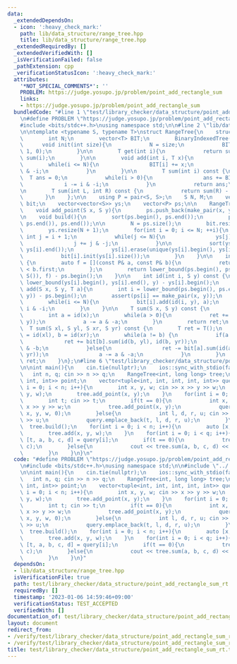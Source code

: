 ```yaml
---
data:
  _extendedDependsOn:
  - icon: ':heavy_check_mark:'
    path: lib/data_structure/range_tree.hpp
    title: lib/data_structure/range_tree.hpp
  _extendedRequiredBy: []
  _extendedVerifiedWith: []
  _isVerificationFailed: false
  _pathExtension: cpp
  _verificationStatusIcon: ':heavy_check_mark:'
  attributes:
    '*NOT_SPECIAL_COMMENTS*': ''
    PROBLEM: https://judge.yosupo.jp/problem/point_add_rectangle_sum
    links:
    - https://judge.yosupo.jp/problem/point_add_rectangle_sum
  bundledCode: "#line 1 \"test/library_checker/data_structure/point_add_rectangle_sum_rt.test.cpp\"\
    \n#define PROBLEM \"https://judge.yosupo.jp/problem/point_add_rectangle_sum\"\n\
    #include <bits/stdc++.h>\nusing namespace std;\n\n#line 2 \"lib/data_structure/range_tree.hpp\"\
    \n\ntemplate <typename S, typename T>\nstruct RangeTree{\n    struct BinaryIndexedTree{\n\
    \        int N;\n        vector<T> BIT;\n        BinaryIndexedTree() {}\n\n  \
    \      void init(int size){\n            N = size;\n            BIT.assign(N +\
    \ 1, 0);\n        }\n\n        T get(int i){\n            return sum(i + 1) -\
    \ sum(i);\n        }\n\n        void add(int i, T x){\n            ++i;\n    \
    \        while(i <= N){\n                BIT[i] += x;\n                i += i\
    \ & -i;\n            }\n        }\n\n        T sum(int i) const {\n          \
    \  T ans = 0;\n            while(i > 0){\n                ans += BIT[i];\n   \
    \             i -= i & -i;\n            }\n            return ans;\n        }\n\
    \n        T sum(int L, int R) const {\n            return sum(R) - sum(L);\n \
    \       }\n    };\n\n    using P = pair<S, S>;\n    S N, M;\n    vector<BinaryIndexedTree>\
    \ bit;\n    vector<vector<S>> ys;\n    vector<P> ps;\n\n    RangeTree() {}\n\n\
    \    void add_point(S x, S y){\n        ps.push_back(make_pair(x, y));\n    }\n\
    \n    void build(){\n        sort(ps.begin(), ps.end());\n        ps.erase(unique(ps.begin(),\
    \ ps.end()), ps.end());\n\n        N = ps.size();\n        bit.resize(N + 1);\n\
    \        ys.resize(N + 1);\n        for(int i = 0; i <= N; ++i){\n           \
    \ int j = i + 1;\n            while(j <= N){\n                ys[j].push_back(ps[i].second);\n\
    \                j += j & -j;\n            }\n\n            sort(ys[i].begin(),\
    \ ys[i].end());\n            ys[i].erase(unique(ys[i].begin(), ys[i].end()), ys[i].end());\n\
    \            bit[i].init(ys[i].size());\n        }\n    }\n\n    int id(S x) const\
    \ {\n        auto f = [](const P& a, const P& b){\n            return a.first\
    \ < b.first;\n        };\n        return lower_bound(ps.begin(), ps.end(), make_pair(x,\
    \ S()), f) - ps.begin();\n    }\n\n    int id(int i, S y) const {\n        return\
    \ lower_bound(ys[i].begin(), ys[i].end(), y) - ys[i].begin();\n    }\n\n    void\
    \ add(S x, S y, T a){\n        int i = lower_bound(ps.begin(), ps.end(), make_pair(x,\
    \ y)) - ps.begin();\n        assert(ps[i] == make_pair(x, y));\n        ++i;\n\
    \        while(i <= N){\n            bit[i].add(id(i, y), a);\n            i +=\
    \ i & -i;\n        }\n    }\n\n    T sum(S x, S y) const {\n        T ret = T();\n\
    \        int a = id(x);\n        while(a > 0){\n            ret += bit[a].sum(id(a,\
    \ y));\n            a -= a & -a;\n        }\n        return ret;\n    }\n\n  \
    \  T sum(S xl, S yl, S xr, S yr) const {\n        T ret = T();\n        int a\
    \ = id(xl), b = id(xr);\n        while(a != b) {\n            if(a < b){\n   \
    \             ret += bit[b].sum(id(b, yl), id(b, yr));\n                b -= b\
    \ & -b;\n            }else{\n                ret -= bit[a].sum(id(a, yl), id(a,\
    \ yr));\n                a -= a & -a;\n            }\n        }\n        return\
    \ ret;\n    }\n};\n#line 6 \"test/library_checker/data_structure/point_add_rectangle_sum_rt.test.cpp\"\
    \n\nint main(){\n    cin.tie(nullptr);\n    ios::sync_with_stdio(false);\n\n \
    \   int n, q; cin >> n >> q;\n    RangeTree<int, long long> tree;\n    vector<tuple<int,\
    \ int, int>> point;\n    vector<tuple<int, int, int, int, int>> query;\n    for(int\
    \ i = 0; i < n; i++){\n        int x, y, w; cin >> x >> y >> w;\n        point.emplace_back(x,\
    \ y, w);\n        tree.add_point(x, y);\n    }\n    for(int i = 0; i < q; i++){\n\
    \        int t; cin >> t;\n        if(t == 0){\n            int x, y, w; cin >>\
    \ x >> y >> w;\n            tree.add_point(x, y);\n            query.emplace_back(t,\
    \ x, y, w, 0);\n        }else{\n            int l, d, r, u; cin >> l >> d >> r\
    \ >> u;\n            query.emplace_back(t, l, d, r, u);\n        }\n    }\n  \
    \  tree.build();\n    for(int i = 0; i < n; i++){\n        auto [x, y, w] = point[i];\n\
    \        tree.add(x, y, w);\n    }\n    for(int i = 0; i < q; i++){\n        auto\
    \ [t, a, b, c, d] = query[i];\n        if(t == 0){\n            tree.add(a, b,\
    \ c);\n        }else{\n            cout << tree.sum(a, b, c, d) << \"\\n\";\n\
    \        }\n    }\n}\n"
  code: "#define PROBLEM \"https://judge.yosupo.jp/problem/point_add_rectangle_sum\"\
    \n#include <bits/stdc++.h>\nusing namespace std;\n\n#include \"../../../lib/data_structure/range_tree.hpp\"\
    \n\nint main(){\n    cin.tie(nullptr);\n    ios::sync_with_stdio(false);\n\n \
    \   int n, q; cin >> n >> q;\n    RangeTree<int, long long> tree;\n    vector<tuple<int,\
    \ int, int>> point;\n    vector<tuple<int, int, int, int, int>> query;\n    for(int\
    \ i = 0; i < n; i++){\n        int x, y, w; cin >> x >> y >> w;\n        point.emplace_back(x,\
    \ y, w);\n        tree.add_point(x, y);\n    }\n    for(int i = 0; i < q; i++){\n\
    \        int t; cin >> t;\n        if(t == 0){\n            int x, y, w; cin >>\
    \ x >> y >> w;\n            tree.add_point(x, y);\n            query.emplace_back(t,\
    \ x, y, w, 0);\n        }else{\n            int l, d, r, u; cin >> l >> d >> r\
    \ >> u;\n            query.emplace_back(t, l, d, r, u);\n        }\n    }\n  \
    \  tree.build();\n    for(int i = 0; i < n; i++){\n        auto [x, y, w] = point[i];\n\
    \        tree.add(x, y, w);\n    }\n    for(int i = 0; i < q; i++){\n        auto\
    \ [t, a, b, c, d] = query[i];\n        if(t == 0){\n            tree.add(a, b,\
    \ c);\n        }else{\n            cout << tree.sum(a, b, c, d) << \"\\n\";\n\
    \        }\n    }\n}"
  dependsOn:
  - lib/data_structure/range_tree.hpp
  isVerificationFile: true
  path: test/library_checker/data_structure/point_add_rectangle_sum_rt.test.cpp
  requiredBy: []
  timestamp: '2023-01-06 14:59:46+09:00'
  verificationStatus: TEST_ACCEPTED
  verifiedWith: []
documentation_of: test/library_checker/data_structure/point_add_rectangle_sum_rt.test.cpp
layout: document
redirect_from:
- /verify/test/library_checker/data_structure/point_add_rectangle_sum_rt.test.cpp
- /verify/test/library_checker/data_structure/point_add_rectangle_sum_rt.test.cpp.html
title: test/library_checker/data_structure/point_add_rectangle_sum_rt.test.cpp
---
```

